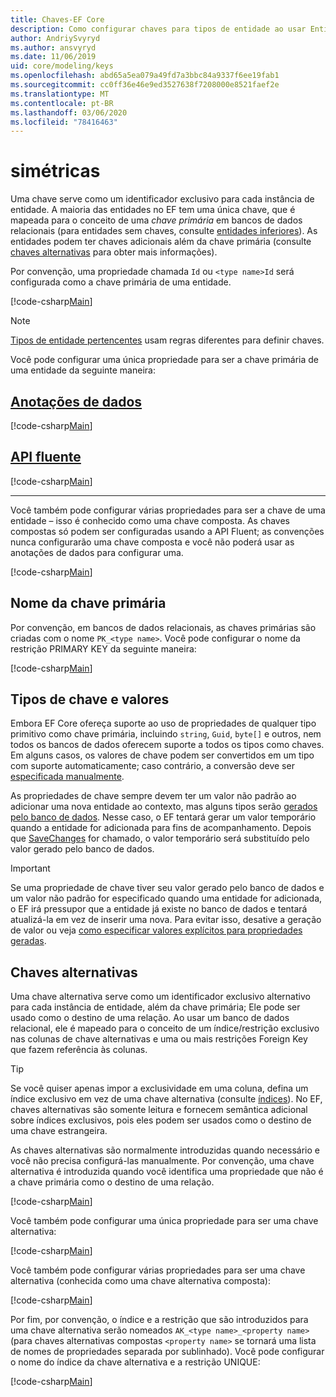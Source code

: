 ```yaml
---
title: Chaves-EF Core
description: Como configurar chaves para tipos de entidade ao usar Entity Framework Core
author: AndriySvyryd
ms.author: ansvyryd
ms.date: 11/06/2019
uid: core/modeling/keys
ms.openlocfilehash: abd65a5ea079a49fd7a3bbc84a9337f6ee19fab1
ms.sourcegitcommit: cc0ff36e46e9ed3527638f7208000e8521faef2e
ms.translationtype: MT
ms.contentlocale: pt-BR
ms.lasthandoff: 03/06/2020
ms.locfileid: "78416463"
---
```

# <a name="keys"></a>simétricas

Uma chave serve como um identificador exclusivo para cada instância de entidade. A maioria das entidades no EF tem uma única chave, que é mapeada para o conceito de uma *chave primária* em bancos de dados relacionais (para entidades sem chaves, consulte [entidades inferiores](xref:core/modeling/keyless-entity-types)). As entidades podem ter chaves adicionais além da chave primária (consulte [chaves alternativas](#alternate-keys) para obter mais informações).

Por convenção, uma propriedade chamada `Id` ou `<type name>Id` será configurada como a chave primária de uma entidade.

[!code-csharp[Main](../../../samples/core/Modeling/Conventions/KeyId.cs?name=KeyId&highlight=3,11)]

> [!NOTE]
> [Tipos de entidade pertencentes](xref:core/modeling/owned-entities) usam regras diferentes para definir chaves.

Você pode configurar uma única propriedade para ser a chave primária de uma entidade da seguinte maneira:

## <a name="data-annotations"></a>[Anotações de dados](#tab/data-annotations)

[!code-csharp[Main](../../../samples/core/Modeling/DataAnnotations/KeySingle.cs?name=KeySingle&highlight=3)]

## <a name="fluent-api"></a>[API fluente](#tab/fluent-api)

[!code-csharp[Main](../../../samples/core/Modeling/FluentAPI/KeySingle.cs?name=KeySingle&highlight=4)]

***

Você também pode configurar várias propriedades para ser a chave de uma entidade – isso é conhecido como uma chave composta. As chaves compostas só podem ser configuradas usando a API Fluent; as convenções nunca configurarão uma chave composta e você não poderá usar as anotações de dados para configurar uma.

[!code-csharp[Main](../../../samples/core/Modeling/FluentAPI/KeyComposite.cs?name=KeyComposite&highlight=4)]

## <a name="primary-key-name"></a>Nome da chave primária

Por convenção, em bancos de dados relacionais, as chaves primárias são criadas com o nome `PK_<type name>`. Você pode configurar o nome da restrição PRIMARY KEY da seguinte maneira:

[!code-csharp[Main](../../../samples/core/Modeling/FluentAPI/KeyName.cs?name=KeyName&highlight=5)]

## <a name="key-types-and-values"></a>Tipos de chave e valores

Embora EF Core ofereça suporte ao uso de propriedades de qualquer tipo primitivo como chave primária, incluindo `string`, `Guid`, `byte[]` e outros, nem todos os bancos de dados oferecem suporte a todos os tipos como chaves. Em alguns casos, os valores de chave podem ser convertidos em um tipo com suporte automaticamente; caso contrário, a conversão deve ser [especificada manualmente](xref:core/modeling/value-conversions).

As propriedades de chave sempre devem ter um valor não padrão ao adicionar uma nova entidade ao contexto, mas alguns tipos serão [gerados pelo banco de dados](xref:core/modeling/generated-properties). Nesse caso, o EF tentará gerar um valor temporário quando a entidade for adicionada para fins de acompanhamento. Depois que [SaveChanges](/dotnet/api/Microsoft.EntityFrameworkCore.DbContext.SaveChanges) for chamado, o valor temporário será substituído pelo valor gerado pelo banco de dados.

> [!Important]
> Se uma propriedade de chave tiver seu valor gerado pelo banco de dados e um valor não padrão for especificado quando uma entidade for adicionada, o EF irá pressupor que a entidade já existe no banco de dados e tentará atualizá-la em vez de inserir uma nova. Para evitar isso, desative a geração de valor ou veja [como especificar valores explícitos para propriedades geradas](../saving/explicit-values-generated-properties.md).

## <a name="alternate-keys"></a>Chaves alternativas

Uma chave alternativa serve como um identificador exclusivo alternativo para cada instância de entidade, além da chave primária; Ele pode ser usado como o destino de uma relação. Ao usar um banco de dados relacional, ele é mapeado para o conceito de um índice/restrição exclusivo nas colunas de chave alternativas e uma ou mais restrições Foreign Key que fazem referência às colunas.

> [!TIP]
> Se você quiser apenas impor a exclusividade em uma coluna, defina um índice exclusivo em vez de uma chave alternativa (consulte [índices](indexes.md)). No EF, chaves alternativas são somente leitura e fornecem semântica adicional sobre índices exclusivos, pois eles podem ser usados como o destino de uma chave estrangeira.

As chaves alternativas são normalmente introduzidas quando necessário e você não precisa configurá-las manualmente. Por convenção, uma chave alternativa é introduzida quando você identifica uma propriedade que não é a chave primária como o destino de uma relação.

[!code-csharp[Main](../../../samples/core/Modeling/Conventions/AlternateKey.cs?name=AlternateKey&highlight=12)]

Você também pode configurar uma única propriedade para ser uma chave alternativa:

[!code-csharp[Main](../../../samples/core/Modeling/FluentAPI/AlternateKeySingle.cs?name=AlternateKeySingle&highlight=4)]

Você também pode configurar várias propriedades para ser uma chave alternativa (conhecida como uma chave alternativa composta):

[!code-csharp[Main](../../../samples/core/Modeling/FluentAPI/AlternateKeyComposite.cs?name=AlternateKeyComposite&highlight=4)]

Por fim, por convenção, o índice e a restrição que são introduzidos para uma chave alternativa serão nomeados `AK_<type name>_<property name>` (para chaves alternativas compostas `<property name>` se tornará uma lista de nomes de propriedades separada por sublinhado). Você pode configurar o nome do índice da chave alternativa e a restrição UNIQUE:

[!code-csharp[Main](../../../samples/core/Modeling/FluentAPI/AlternateKeyName.cs?name=AlternateKeyName&highlight=5)]
